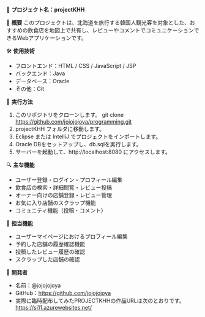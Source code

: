 
🌸 **プロジェクト名：projectKHH**

📝 **概要**
このプロジェクトは、北海道を旅行する韓国人観光客を対象とした、おすすめの飲食店を地図上で共有し、レビューやコメントでコミュニケーションできるWebアプリケーションです。

🛠 **使用技術**
- フロントエンド：HTML / CSS / JavaScript / JSP
- バックエンド：Java
- データベース：Oracle
- その他：Git

🚀 **実行方法**
1. このリポジトリをクローンします。
git clone https://github.com/jojojojoya/programming.git
2. projectKHH フォルダに移動します。
3. Eclipse または IntelliJ でプロジェクトをインポートします。
4. Oracle DBをセットアップし、db.sqlを実行します。
5. サーバーを起動して、http://localhost:8080 にアクセスします。

🔍 **主な機能**
- ユーザー登録・ログイン・プロフィール編集
- 飲食店の検索・詳細閲覧・レビュー投稿
- オーナー向けの店舗登録・レビュー管理
- お気に入り店舗のスクラップ機能
- コミュニティ機能（投稿・コメント）

👤 **担当機能**
- ユーザーマイページにおけるプロフィール編集
- 予約した店舗の履歴確認機能
- 投稿したレビュー履歴の確認
- スクラップした店舗の確認

👤 **開発者**
- 名前：@jojojojoya
- GitHub：https://github.com/jojojojoya
- 実際に臨時配布してみたPROJECTKHHの作品URLは次のとおりです。
https://sj11.azurewebsites.net/
